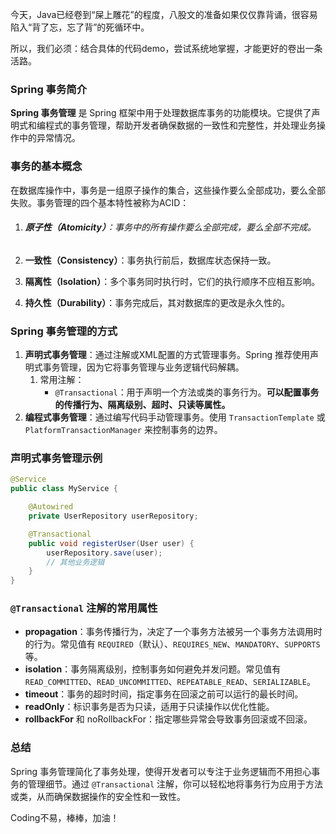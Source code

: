 今天，Java已经卷到“屎上雕花”的程度，八股文的准备如果仅仅靠背诵，很容易陷入“背了忘，忘了背”的死循环中。

所以，我们必须：结合具体的代码demo，尝试系统地掌握，才能更好的卷出一条活路。

### Spring 事务简介

**Spring 事务管理** 是 Spring 框架中用于处理数据库事务的功能模块。它提供了声明式和编程式的事务管理，帮助开发者确保数据的一致性和完整性，并处理业务操作中的异常情况。

### 事务的基本概念

在数据库操作中，事务是一组原子操作的集合，这些操作要么全部成功，要么全部失败。事务管理的四个基本特性被称为ACID：

1. ###### **原子性（Atomicity）**：事务中的所有操作要么全部完成，要么全部不完成。

2. **一致性（Consistency）**：事务执行前后，数据库状态保持一致。

3. **隔离性（Isolation）**：多个事务同时执行时，它们的执行顺序不应相互影响。

4. **持久性（Durability）**：事务完成后，其对数据库的更改是永久性的。

### Spring 事务管理的方式

1. **声明式事务管理**：通过注解或XML配置的方式管理事务。Spring 推荐使用声明式事务管理，因为它将事务管理与业务逻辑代码解耦。
   1. 常用注解：
      - `@Transactional`：用于声明一个方法或类的事务行为。**可以配置事务的传播行为、隔离级别、超时、只读等属性。**
2. **编程式事务管理**：通过编写代码手动管理事务。使用 `TransactionTemplate` 或 `PlatformTransactionManager` 来控制事务的边界。

### 声明式事务管理示例

```Java
@Service
public class MyService {

    @Autowired
    private UserRepository userRepository;

    @Transactional
    public void registerUser(User user) {
        userRepository.save(user);
        // 其他业务逻辑
    }
}
```

### `@Transactional` 注解的常用属性

- **propagation**：事务传播行为，决定了一个事务方法被另一个事务方法调用时的行为。常见值有 `REQUIRED`（默认）、`REQUIRES_NEW`、`MANDATORY`、`SUPPORTS` 等。
- **isolation**：事务隔离级别，控制事务如何避免并发问题。常见值有 `READ_COMMITTED`、`READ_UNCOMMITTED`、`REPEATABLE_READ`、`SERIALIZABLE`。
- **timeout**：事务的超时时间，指定事务在回滚之前可以运行的最长时间。
- **readOnly**：标识事务是否为只读，适用于只读操作以优化性能。
- **rollbackFor** 和 noRollbackFor：指定哪些异常会导致事务回滚或不回滚。

### 总结

Spring 事务管理简化了事务处理，使得开发者可以专注于业务逻辑而不用担心事务的管理细节。通过 `@Transactional` 注解，你可以轻松地将事务行为应用于方法或类，从而确保数据操作的安全性和一致性。

Coding不易，棒棒，加油！

###### 